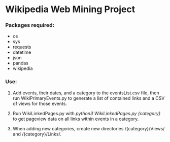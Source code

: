 # Wikipedia Web Mining Project

### Packages required:

- os
- sys
- requests
- datetime
- json
- pandas
- wikipedia

### Use:

1. Add events, their dates, and a category to the eventsList.csv file, then run WikiPrimaryEvents.py to generate a list of contained links and a CSV of views for those events.

2. Run WikiLinkedPages.py with _python3 WikiLinkedPages.py {category}_ to get pageview data on all links within events in a category.

3. When adding new categories, create new directories /{category}/Views/ and /{category}/Links/.
